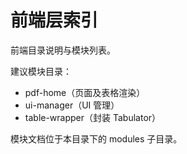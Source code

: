 # 前端层索引

前端目录说明与模块列表。

建议模块目录：
- pdf-home（页面及表格渲染）
- ui-manager（UI 管理）
- table-wrapper（封装 Tabulator）

模块文档位于本目录下的 modules 子目录。